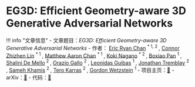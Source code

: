 # EG3D: Efficient Geometry-aware 3D Generative Adversarial Networks

!!! info "文章信息"
    - 文章题目：*EG3D: Efficient Geometry-aware 3D Generative Adversarial Networks*
    - 作者：
        <a href="https://ericryanchan.github.io" target="_blank">Eric Ryan Chan</a> <sup> * 1, 2 </sup>, 
        <a href="https://connorzlin.com" target="_blank">Connor Zhizhen Lin</a> <sup> * 1 </sup>, 
        <a href="https://matthew-a-chan.github.io" target="_blank">Matthew Aaron Chan</a> <sup> * 1 </sup>, 
        <a href="https://luminohope.org/" target="_blank">Koki Nagano</a> <sup> * 2 </sup>, 
        <a href="https://cs.stanford.edu/~bxpan/" target="_blank">Boxiao Pan</a> <sup> 1 </sup>, 
        <a href="https://research.nvidia.com/person/shalini-gupta" target="_blank">Shalini De Mello</a><sup> 2 </sup>, 
        <a href="https://oraziogallo.github.io/" target="_blank">Orazio Gallo</a> <sup> 2 </sup>, 
        <a href="https://geometry.stanford.edu/member/guibas/" target="_blank">Leonidas Guibas</a> <sup> 1 </sup>, 
        <a href="https://research.nvidia.com/person/jonathan-tremblay" target="_blank">Jonathan Tremblay</a> <sup> 2 </sup>, 
        <a href="https://www.samehkhamis.com/" target="_blank">Sameh Khamis</a> <sup> 2 </sup>, 
        <a href="https://research.nvidia.com/person/tero-karras" target="_blank">Tero Karras</a> <sup> 2 </sup>, 
        <a href="https://stanford.edu/~gordonwz/" target="_blank">Gordon Wetzstein</a> <sup> 1 </sup>
    - 项目主页：[🔗](https://nvlabs.github.io/eg3d/)
    - arXiv：[🔗](https://arxiv.org/abs/2112.07945)
    - 代码：[🔗](https://github.com/NVlabs/eg3d)

